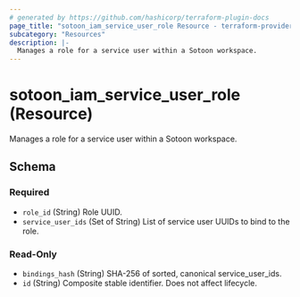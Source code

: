 ```yaml
---
# generated by https://github.com/hashicorp/terraform-plugin-docs
page_title: "sotoon_iam_service_user_role Resource - terraform-provider-sotoon"
subcategory: "Resources"
description: |-
  Manages a role for a service user within a Sotoon workspace.
---
```


# sotoon_iam_service_user_role (Resource)

Manages a role for a service user within a Sotoon workspace.



<!-- schema generated by tfplugindocs -->
## Schema

### Required

- `role_id` (String) Role UUID.
- `service_user_ids` (Set of String) List of service user UUIDs to bind to the role.

### Read-Only

- `bindings_hash` (String) SHA-256 of sorted, canonical service_user_ids.
- `id` (String) Composite stable identifier. Does not affect lifecycle.
